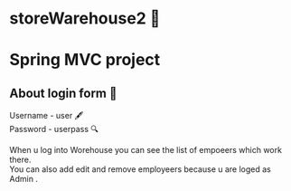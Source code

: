 # storeWarehouse2 🚀
<h1>Spring MVC project</h1>

<h2>About login form 📝 </h2>

Username - user 🖋<br>
Password - userpass 🔍<br>

When u log into Worehouse you can see the list of empoeers which work there. <br>
You can also add edit and remove employeers because u are loged as Admin . 
